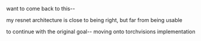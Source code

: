 want to come back to this-- 

my resnet architecture is close to being right, but far from being usable

to continue with the original goal-- moving onto torchvisions implementation
